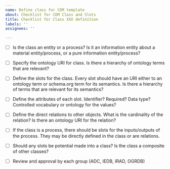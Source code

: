```yaml
---
name: Define class for CDM template
about: Checklist for CDM Class and Slots
title: Checklist for Class XXX definition
labels: ''
assignees: ''

---
```


- [ ] Is the class an entity or a process? Is it an information entity about a material entity/process, or a pure information entity/process?
- [ ] Specify the ontology URI for class. Is there a hierarchy of ontology terms that are relevant?
- [ ] Define the slots for the class. Every slot should have an URI either to an ontology term or schema.org term for its semantics. Is there a hierarchy of terms that are relevant for its semantics?
- [ ] Define the attributes of each slot. Identifier? Required? Data type? Controlled vocabulary or ontology for the values?
- [ ] Define the direct relations to other objects. What is the cardinality of the relation? Is there an ontology URI for the relation?
- [ ] If the class is a process, there should be slots for the inputs/outputs of the process. They may be directly defined in the class or are relations.
- [ ] Should any slots be potential made into a class? Is the class a composite of other classes?

- [ ] Review and approval by each group (ADC, IEDB, IRAD, OGRDB)
